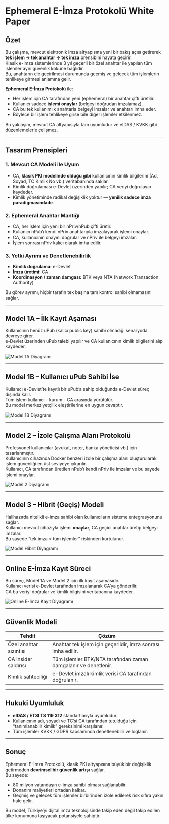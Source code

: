 # Ephemeral E-İmza Protokolü White Paper

## Özet
Bu çalışma, mevcut elektronik imza altyapısına yeni bir bakış açısı getirerek **tek işlem → tek anahtar → tek imza** prensibini hayata geçirir.  
Klasik e-imza sistemlerinde 3 yıl geçerli bir özel anahtar ile yapılan tüm işlemler aynı güvenlik köküne bağlıdır.  
Bu, anahtarın ele geçirilmesi durumunda geçmiş ve gelecek tüm işlemlerin tehlikeye girmesi anlamına gelir.  

**Ephemeral E-İmza Protokolü** ile:
- Her işlem için CA tarafından yeni (ephemeral) bir anahtar çifti üretilir.
- Kullanıcı sadece **işlemi onaylar** (belgeyi doğrudan imzalamaz).
- CA bu tek kullanımlık anahtarla belgeyi imzalar ve anahtarı imha eder.
- Böylece bir işlem tehlikeye girse bile diğer işlemler etkilenmez.

Bu yaklaşım, mevcut CA altyapısıyla tam uyumludur ve eIDAS / KVKK gibi düzenlemelerle çelişmez.

---

## Tasarım Prensipleri

### 1. Mevcut CA Modeli ile Uyum
- CA, **klasik PKI modelinde olduğu gibi** kullanıcının kimlik bilgilerini (Ad, Soyad, TC Kimlik No vb.) veritabanında saklar.
- Kimlik doğrulaması e-Devlet üzerinden yapılır; CA veriyi doğrulayıp kaydeder.
- Kimlik yönetiminde radikal değişiklik yoktur — **yenilik sadece imza paradigmasındadır**.

### 2. Ephemeral Anahtar Mantığı
- CA, her işlem için yeni bir nPriv/nPub çifti üretir.
- Kullanıcı nPub’ı kendi nPriv anahtarıyla imzalayarak işlemi onaylar.
- CA, kullanıcının onayını doğrular ve nPriv ile belgeyi imzalar.
- İşlem sonrası nPriv kalıcı olarak imha edilir.

### 3. Yetki Ayrımı ve Denetlenebilirlik
- **Kimlik doğrulama:** e-Devlet
- **İmza üretimi:** CA
- **Koordinasyon / zaman damgası:** BTK veya NTA (Network Transaction Authority)

Bu görev ayrımı, hiçbir tarafın tek başına tam kontrol sahibi olmamasını sağlar.

---

## Model 1A – İlk Kayıt Aşaması
Kullanıcının henüz uPub (kalıcı public key) sahibi olmadığı senaryoda devreye girer.  
e-Devlet üzerinden uPub talebi yapılır ve CA kullanıcının kimlik bilgilerini alıp kaydeder.

![Model 1A Diyagramı](images/model_1A_diyagram_TR.png)

---

## Model 1B – Kullanıcı uPub Sahibi İse
Kullanıcı e-Devlet’te kayıtlı bir uPub’a sahip olduğunda e-Devlet süreç dışında kalır.  
Tüm işlem kullanıcı – kurum – CA arasında yürütülür.  
Bu model merkeziyetçilik eleştirilerine en uygun cevaptır.

![Model 1B Diyagramı](images/model_1B_diyagram_TR.png)

---

## Model 2 – İzole Çalışma Alanı Protokolü
Profesyonel kullanıcılar (avukat, noter, banka yöneticisi vb.) için tasarlanmıştır.  
Kullanıcının cihazında Docker benzeri izole bir çalışma alanı oluşturularak işlem güvenliği en üst seviyeye çıkarılır.  
Kullanıcı, CA tarafından üretilen nPub’ı kendi nPriv ile imzalar ve bu sayede işlemi onaylar.

![Model 2 Diyagramı](images/izole_calisma_alani_TR.png)

---

## Model 3 – Hibrit (Geçiş) Modeli
Halihazırda nitelikli e-imza sahibi olan kullanıcıların sisteme entegrasyonunu sağlar.  
Kullanıcı mevcut cihazıyla işlemi **onaylar**, CA geçici anahtar üretip belgeyi imzalar.  
Bu sayede “tek imza > tüm işlemler” riskinden kurtulunur.

![Model Hibrit Diyagramı](images/model_hibrit_diyagram_TR.png)

---

## Online E-İmza Kayıt Süreci
Bu süreç, Model 1A ve Model 2 için ilk kayıt aşamasıdır.  
Kullanıcı verisi e-Devlet tarafından imzalanarak CA’ya gönderilir.  
CA bu veriyi doğrular ve kimlik bilgisini veritabanına kaydeder.

![Online E-İmza Kayıt Diyagramı](images/online_eimza_kayit_diyagram_TR.png)

---

## Güvenlik Modeli

| Tehdit                  | Çözüm                                                      |
|------------------------|----------------------------------------------------------|
| Özel anahtar sızıntısı | Anahtar tek işlem için geçerlidir, imza sonrası imha edilir. |
| CA insider saldırısı   | Tüm işlemler BTK/NTA tarafından zaman damgalanır ve denetlenir. |
| Kimlik sahteciliği     | e-Devlet imzalı kimlik verisi CA tarafından doğrulanır. |

---

## Hukuki Uyumluluk
- **eIDAS / ETSI TS 119 312** standartlarıyla uyumludur.
- Kullanıcının adı, soyadı ve TC’si CA tarafından tutulduğu için “tanımlanabilir kimlik” gereksinimi karşılanır.
- Tüm işlemler KVKK / GDPR kapsamında denetlenebilir ve loglanır.

---

## Sonuç
Ephemeral E-İmza Protokolü, klasik PKI altyapısına büyük bir değişiklik getirmeden **devrimsel bir güvenlik artışı** sağlar.  
Bu sayede:
- 80 milyon vatandaşın e-imza sahibi olması sağlanabilir.
- Donanım maliyetleri ortadan kalkar.
- Geçmiş ve gelecek tüm işlemler birbirinden izole edilerek risk sıfıra yakın hale gelir.

Bu model, Türkiye’yi dijital imza teknolojisinde takip eden değil takip edilen ülke konumuna taşıyacak potansiyele sahiptir.
